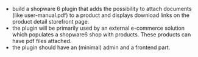 - build a shopware 6 plugin that adds the possibility to attach documents (like user-manual.pdf) to a product and displays download links on the product detail storefront page.
- the plugin will be primarily used by an external e-commerce solution which populates a shopware6 shop with products. These products can have pdf files attached.
- the plugin should have an (minimal) admin and a frontend part.

